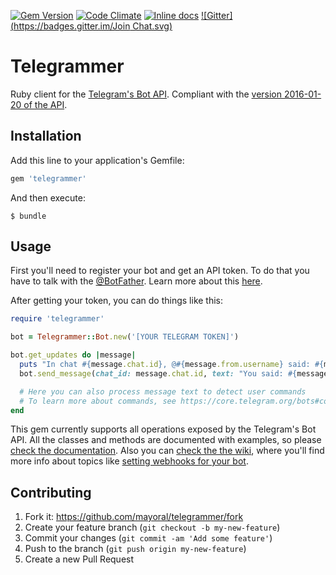 [![Gem Version](https://badge.fury.io/rb/telegrammer.svg)](http://badge.fury.io/rb/telegrammer)
[![Code Climate](https://codeclimate.com/github/mayoral/telegrammer/badges/gpa.svg)](https://codeclimate.com/github/mayoral/telegrammer)
[![Inline docs](http://inch-ci.org/github/mayoral/telegrammer.svg?branch=master)](http://inch-ci.org/github/mayoral/telegrammer)
[![Gitter](https://badges.gitter.im/Join Chat.svg)](https://gitter.im/mayoral/telegrammer?utm_source=badge&utm_medium=badge&utm_campaign=pr-badge&utm_content=badge)

# Telegrammer

Ruby client for the [Telegram's Bot API](https://core.telegram.org/bots/api). Compliant with the [version 2016-01-20 of the API](https://core.telegram.org/bots/api#recent-changes).

## Installation

Add this line to your application's Gemfile:

```ruby
gem 'telegrammer'
```

And then execute:

    $ bundle

## Usage

First you'll need to register your bot and get an API token. To do that you have to talk with the [@BotFather](https://telegram.me/botfather).
Learn more about this [here](https://core.telegram.org/bots).

After getting your token, you can do things like this:

```ruby
require 'telegrammer'

bot = Telegrammer::Bot.new('[YOUR TELEGRAM TOKEN]')

bot.get_updates do |message|
  puts "In chat #{message.chat.id}, @#{message.from.username} said: #{message.text}"
  bot.send_message(chat_id: message.chat.id, text: "You said: #{message.text}")

  # Here you can also process message text to detect user commands
  # To learn more about commands, see https://core.telegram.org/bots#commands
end
```

This gem currently supports all operations exposed by the Telegram's Bot API. All the classes and methods are documented with examples, so please [check the documentation](http://www.rubydoc.info/gems/telegrammer/Telegrammer/Bot). Also you can [check the the wiki](https://github.com/mayoral/telegrammer/wiki), where you'll find more info about topics like [setting webhooks for your bot](https://github.com/mayoral/telegrammer/wiki/Using-webhooks).

## Contributing

1. Fork it: https://github.com/mayoral/telegrammer/fork
2. Create your feature branch (`git checkout -b my-new-feature`)
3. Commit your changes (`git commit -am 'Add some feature'`)
4. Push to the branch (`git push origin my-new-feature`)
5. Create a new Pull Request
